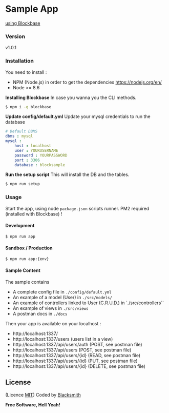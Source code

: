 # Sample App
[using Blockbase](http://npmjs.com/package/@blacksmithstudio/blockbase)

### Version
v1.0.1

### Installation

You need to install : 
- NPM (Node.js) in order to get the dependencies
https://nodejs.org/en/
- Node >= 8.6


**Installing Blockbase**
In case you wanna you the CLI methods.
```sh
$ npm i -g blockbase
```

**Update config/default.yml**
Update your mysql credentials to run the database
```yml
# Default DBMS
dbms : mysql
mysql :
    host : localhost
    user : YOURUSERNAME
    password : YOURPASSWORD
    port : 3306
    database : blocksample
```

**Run the setup script**
This will install the DB and the tables.
```sh
$ npm run setup
```

### Usage

Start the app, using node `package.json` scripts runner.
PM2 required (installed with Blockbase) !

#### Development
```sh
$ npm run app
```

#### Sandbox / Production
```sh
$ npm run app:{env}
```

#### Sample Content
The sample contains 
- A complete config file in `./config/default.yml`
- An example of a model (User) in `./src/models/`
- An example of controllers linked to User (C.R.U.D.) in `./src/controllers``
- An example of views in `./src/views` 
- A postman docs in `./docs`

Then your app is available on your localhost :
- http://localhost:1337/
- http://localhost:1337/users (users list in a view)
- http://localhost:1337/api/users/auth (POST, see postman file)
- http://localhost:1337/api/users (POST, see postman file)
- http://localhost:1337/api/users/{id} (READ, see postman file)
- http://localhost:1337/api/users/{id} (PUT, see postman file)
- http://localhost:1337/api/users/{id} (DELETE, see postman file)

License
----
(Licence [MIT](https://github.com/blacksmithstudio/blockbase/blob/master/LICENCE))
Coded by [Blacksmith](https://www.blacksmith.studio)

**Free Software, Hell Yeah!**

[Node.js]:https://nodejs.org/en
[NPM]:https://www.npmjs.com